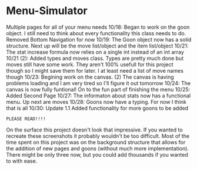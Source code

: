 # Menu-Simulator
Multiple pages for all of your menu needs
10/18: Began to work on the goon object. I still need to think about every functionality this class needs to do. Removed Bottom Navigation for now
10/19: The Goon object now has a solid structure. Next up will be the move list/object and the item list/object
10/21: The stat increase formula now relies on a single int instead of an int array
10/21 (2): Added types and moves class. Types are pretty much done but moves still have some work. They aren't 100% usefull for this project though so I might save them for later. I at least need a list of move names though
10/23: Begining work on the canvas. (2) The canvas is having problems loading and I am very tired so I'll figure it out tomorrow
10/24: The canvas is now fully funtional! On to the fun part of finishing the menu
10/25: Added Second Page
10/27: The informaton about stats now has a functional menu. Up next are moves 
10/28: Goons now have a typing. For now I think that is all
10/30: Update 1.1 Added functionality for more goons to be added

~~~~~~~~~
PLEASE READ!!!!
~~~~~~~~~
On the surface this project doesn't look that impressive. If you wanted to recreate these screenshots 
it probably wouldn't be too difficult. Most of the time spent on this project was on the background structure that 
allows for the addition of new pages and goons (without much more implementation). There might be only three now, 
but you could add thousands if you wanted to with ease.
